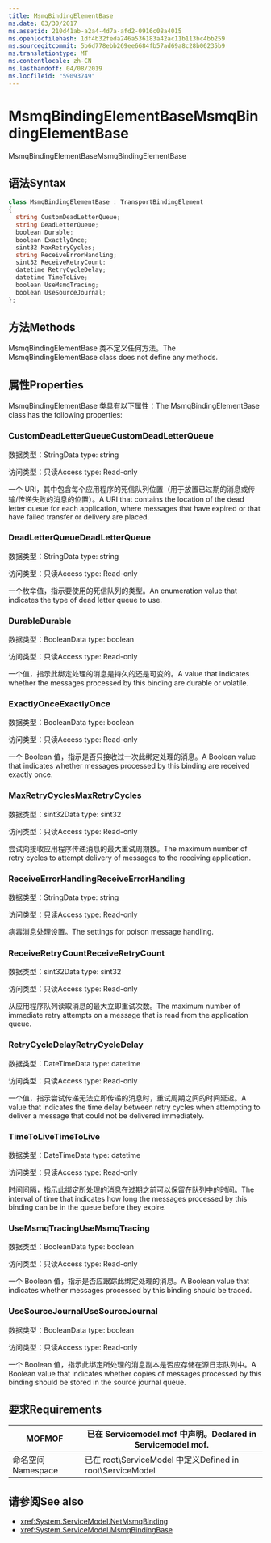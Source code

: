 ```yaml
---
title: MsmqBindingElementBase
ms.date: 03/30/2017
ms.assetid: 210d41ab-a2a4-4d7a-afd2-0916c08a4015
ms.openlocfilehash: 1df4b32feda246a536183a42ac11b113bc4bb259
ms.sourcegitcommit: 5b6d778ebb269ee6684fb57ad69a8c28b06235b9
ms.translationtype: MT
ms.contentlocale: zh-CN
ms.lasthandoff: 04/08/2019
ms.locfileid: "59093749"
---
```

# <a name="msmqbindingelementbase"></a><span data-ttu-id="18daf-102">MsmqBindingElementBase</span><span class="sxs-lookup"><span data-stu-id="18daf-102">MsmqBindingElementBase</span></span>
<span data-ttu-id="18daf-103">MsmqBindingElementBase</span><span class="sxs-lookup"><span data-stu-id="18daf-103">MsmqBindingElementBase</span></span>  
  
## <a name="syntax"></a><span data-ttu-id="18daf-104">语法</span><span class="sxs-lookup"><span data-stu-id="18daf-104">Syntax</span></span>  
  
```csharp  
class MsmqBindingElementBase : TransportBindingElement  
{  
  string CustomDeadLetterQueue;  
  string DeadLetterQueue;  
  boolean Durable;  
  boolean ExactlyOnce;  
  sint32 MaxRetryCycles;  
  string ReceiveErrorHandling;  
  sint32 ReceiveRetryCount;  
  datetime RetryCycleDelay;  
  datetime TimeToLive;  
  boolean UseMsmqTracing;  
  boolean UseSourceJournal;  
};  
```  
  
## <a name="methods"></a><span data-ttu-id="18daf-105">方法</span><span class="sxs-lookup"><span data-stu-id="18daf-105">Methods</span></span>  
 <span data-ttu-id="18daf-106">MsmqBindingElementBase 类不定义任何方法。</span><span class="sxs-lookup"><span data-stu-id="18daf-106">The MsmqBindingElementBase class does not define any methods.</span></span>  
  
## <a name="properties"></a><span data-ttu-id="18daf-107">属性</span><span class="sxs-lookup"><span data-stu-id="18daf-107">Properties</span></span>  
 <span data-ttu-id="18daf-108">MsmqBindingElementBase 类具有以下属性：</span><span class="sxs-lookup"><span data-stu-id="18daf-108">The MsmqBindingElementBase class has the following properties:</span></span>  
  
### <a name="customdeadletterqueue"></a><span data-ttu-id="18daf-109">CustomDeadLetterQueue</span><span class="sxs-lookup"><span data-stu-id="18daf-109">CustomDeadLetterQueue</span></span>  
 <span data-ttu-id="18daf-110">数据类型：String</span><span class="sxs-lookup"><span data-stu-id="18daf-110">Data type: string</span></span>  
  
 <span data-ttu-id="18daf-111">访问类型：只读</span><span class="sxs-lookup"><span data-stu-id="18daf-111">Access type: Read-only</span></span>  
  
 <span data-ttu-id="18daf-112">一个 URI，其中包含每个应用程序的死信队列位置（用于放置已过期的消息或传输/传递失败的消息的位置）。</span><span class="sxs-lookup"><span data-stu-id="18daf-112">A URI that contains the location of the dead letter queue for each application, where messages that have expired or that have failed transfer or delivery are placed.</span></span>  
  
### <a name="deadletterqueue"></a><span data-ttu-id="18daf-113">DeadLetterQueue</span><span class="sxs-lookup"><span data-stu-id="18daf-113">DeadLetterQueue</span></span>  
 <span data-ttu-id="18daf-114">数据类型：String</span><span class="sxs-lookup"><span data-stu-id="18daf-114">Data type: string</span></span>  
  
 <span data-ttu-id="18daf-115">访问类型：只读</span><span class="sxs-lookup"><span data-stu-id="18daf-115">Access type: Read-only</span></span>  
  
 <span data-ttu-id="18daf-116">一个枚举值，指示要使用的死信队列的类型。</span><span class="sxs-lookup"><span data-stu-id="18daf-116">An enumeration value that indicates the type of dead letter queue to use.</span></span>  
  
### <a name="durable"></a><span data-ttu-id="18daf-117">Durable</span><span class="sxs-lookup"><span data-stu-id="18daf-117">Durable</span></span>  
 <span data-ttu-id="18daf-118">数据类型：Boolean</span><span class="sxs-lookup"><span data-stu-id="18daf-118">Data type: boolean</span></span>  
  
 <span data-ttu-id="18daf-119">访问类型：只读</span><span class="sxs-lookup"><span data-stu-id="18daf-119">Access type: Read-only</span></span>  
  
 <span data-ttu-id="18daf-120">一个值，指示此绑定处理的消息是持久的还是可变的。</span><span class="sxs-lookup"><span data-stu-id="18daf-120">A value that indicates whether the messages processed by this binding are durable or volatile.</span></span>  
  
### <a name="exactlyonce"></a><span data-ttu-id="18daf-121">ExactlyOnce</span><span class="sxs-lookup"><span data-stu-id="18daf-121">ExactlyOnce</span></span>  
 <span data-ttu-id="18daf-122">数据类型：Boolean</span><span class="sxs-lookup"><span data-stu-id="18daf-122">Data type: boolean</span></span>  
  
 <span data-ttu-id="18daf-123">访问类型：只读</span><span class="sxs-lookup"><span data-stu-id="18daf-123">Access type: Read-only</span></span>  
  
 <span data-ttu-id="18daf-124">一个 Boolean 值，指示是否只接收过一次此绑定处理的消息。</span><span class="sxs-lookup"><span data-stu-id="18daf-124">A Boolean value that indicates whether messages processed by this binding are received exactly once.</span></span>  
  
### <a name="maxretrycycles"></a><span data-ttu-id="18daf-125">MaxRetryCycles</span><span class="sxs-lookup"><span data-stu-id="18daf-125">MaxRetryCycles</span></span>  
 <span data-ttu-id="18daf-126">数据类型：sint32</span><span class="sxs-lookup"><span data-stu-id="18daf-126">Data type: sint32</span></span>  
  
 <span data-ttu-id="18daf-127">访问类型：只读</span><span class="sxs-lookup"><span data-stu-id="18daf-127">Access type: Read-only</span></span>  
  
 <span data-ttu-id="18daf-128">尝试向接收应用程序传递消息的最大重试周期数。</span><span class="sxs-lookup"><span data-stu-id="18daf-128">The maximum number of retry cycles to attempt delivery of messages to the receiving application.</span></span>  
  
### <a name="receiveerrorhandling"></a><span data-ttu-id="18daf-129">ReceiveErrorHandling</span><span class="sxs-lookup"><span data-stu-id="18daf-129">ReceiveErrorHandling</span></span>  
 <span data-ttu-id="18daf-130">数据类型：String</span><span class="sxs-lookup"><span data-stu-id="18daf-130">Data type: string</span></span>  
  
 <span data-ttu-id="18daf-131">访问类型：只读</span><span class="sxs-lookup"><span data-stu-id="18daf-131">Access type: Read-only</span></span>  
  
 <span data-ttu-id="18daf-132">病毒消息处理设置。</span><span class="sxs-lookup"><span data-stu-id="18daf-132">The settings for poison message handling.</span></span>  
  
### <a name="receiveretrycount"></a><span data-ttu-id="18daf-133">ReceiveRetryCount</span><span class="sxs-lookup"><span data-stu-id="18daf-133">ReceiveRetryCount</span></span>  
 <span data-ttu-id="18daf-134">数据类型：sint32</span><span class="sxs-lookup"><span data-stu-id="18daf-134">Data type: sint32</span></span>  
  
 <span data-ttu-id="18daf-135">访问类型：只读</span><span class="sxs-lookup"><span data-stu-id="18daf-135">Access type: Read-only</span></span>  
  
 <span data-ttu-id="18daf-136">从应用程序队列读取消息的最大立即重试次数。</span><span class="sxs-lookup"><span data-stu-id="18daf-136">The maximum number of immediate retry attempts on a message that is read from the application queue.</span></span>  
  
### <a name="retrycycledelay"></a><span data-ttu-id="18daf-137">RetryCycleDelay</span><span class="sxs-lookup"><span data-stu-id="18daf-137">RetryCycleDelay</span></span>  
 <span data-ttu-id="18daf-138">数据类型：DateTime</span><span class="sxs-lookup"><span data-stu-id="18daf-138">Data type: datetime</span></span>  
  
 <span data-ttu-id="18daf-139">访问类型：只读</span><span class="sxs-lookup"><span data-stu-id="18daf-139">Access type: Read-only</span></span>  
  
 <span data-ttu-id="18daf-140">一个值，指示尝试传递无法立即传递的消息时，重试周期之间的时间延迟。</span><span class="sxs-lookup"><span data-stu-id="18daf-140">A value that indicates the time delay between retry cycles when attempting to deliver a message that could not be delivered immediately.</span></span>  
  
### <a name="timetolive"></a><span data-ttu-id="18daf-141">TimeToLive</span><span class="sxs-lookup"><span data-stu-id="18daf-141">TimeToLive</span></span>  
 <span data-ttu-id="18daf-142">数据类型：DateTime</span><span class="sxs-lookup"><span data-stu-id="18daf-142">Data type: datetime</span></span>  
  
 <span data-ttu-id="18daf-143">访问类型：只读</span><span class="sxs-lookup"><span data-stu-id="18daf-143">Access type: Read-only</span></span>  
  
 <span data-ttu-id="18daf-144">时间间隔，指示此绑定所处理的消息在过期之前可以保留在队列中的时间。</span><span class="sxs-lookup"><span data-stu-id="18daf-144">The interval of time that indicates how long the messages processed by this binding can be in the queue before they expire.</span></span>  
  
### <a name="usemsmqtracing"></a><span data-ttu-id="18daf-145">UseMsmqTracing</span><span class="sxs-lookup"><span data-stu-id="18daf-145">UseMsmqTracing</span></span>  
 <span data-ttu-id="18daf-146">数据类型：Boolean</span><span class="sxs-lookup"><span data-stu-id="18daf-146">Data type: boolean</span></span>  
  
 <span data-ttu-id="18daf-147">访问类型：只读</span><span class="sxs-lookup"><span data-stu-id="18daf-147">Access type: Read-only</span></span>  
  
 <span data-ttu-id="18daf-148">一个 Boolean 值，指示是否应跟踪此绑定处理的消息。</span><span class="sxs-lookup"><span data-stu-id="18daf-148">A Boolean value that indicates whether messages processed by this binding should be traced.</span></span>  
  
### <a name="usesourcejournal"></a><span data-ttu-id="18daf-149">UseSourceJournal</span><span class="sxs-lookup"><span data-stu-id="18daf-149">UseSourceJournal</span></span>  
 <span data-ttu-id="18daf-150">数据类型：Boolean</span><span class="sxs-lookup"><span data-stu-id="18daf-150">Data type: boolean</span></span>  
  
 <span data-ttu-id="18daf-151">访问类型：只读</span><span class="sxs-lookup"><span data-stu-id="18daf-151">Access type: Read-only</span></span>  
  
 <span data-ttu-id="18daf-152">一个 Boolean 值，指示此绑定所处理的消息副本是否应存储在源日志队列中。</span><span class="sxs-lookup"><span data-stu-id="18daf-152">A Boolean value that indicates whether copies of messages processed by this binding should be stored in the source journal queue.</span></span>  
  
## <a name="requirements"></a><span data-ttu-id="18daf-153">要求</span><span class="sxs-lookup"><span data-stu-id="18daf-153">Requirements</span></span>  
  
|<span data-ttu-id="18daf-154">MOF</span><span class="sxs-lookup"><span data-stu-id="18daf-154">MOF</span></span>|<span data-ttu-id="18daf-155">已在 Servicemodel.mof 中声明。</span><span class="sxs-lookup"><span data-stu-id="18daf-155">Declared in Servicemodel.mof.</span></span>|  
|---------|-----------------------------------|  
|<span data-ttu-id="18daf-156">命名空间</span><span class="sxs-lookup"><span data-stu-id="18daf-156">Namespace</span></span>|<span data-ttu-id="18daf-157">已在 root\ServiceModel 中定义</span><span class="sxs-lookup"><span data-stu-id="18daf-157">Defined in root\ServiceModel</span></span>|  
  
## <a name="see-also"></a><span data-ttu-id="18daf-158">请参阅</span><span class="sxs-lookup"><span data-stu-id="18daf-158">See also</span></span>

- <xref:System.ServiceModel.NetMsmqBinding>
- <xref:System.ServiceModel.MsmqBindingBase>
